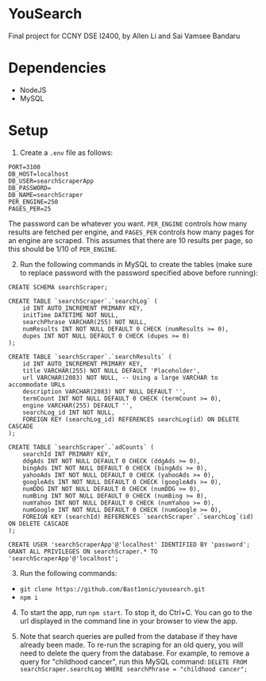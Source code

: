 # YouSearch
Final project for CCNY DSE I2400, by Allen Li and Sai Vamsee Bandaru

# Dependencies
* NodeJS
* MySQL

# Setup
1. Create a `.env` file as follows:
```
PORT=3100
DB_HOST=localhost
DB_USER=searchScraperApp
DB_PASSWORD=
DB_NAME=searchScraper
PER_ENGINE=250
PAGES_PER=25
```
The password can be whatever you want. `PER_ENGINE` controls how many results are fetched per engine, and `PAGES_PER` controls how many pages for an engine are scraped. This assumes that there are 10 results per page, so this should be 1/10 of `PER_ENGINE`.

2. Run the following commands in MySQL to create the tables (make sure to replace password with the password specified above before running):
```
CREATE SCHEMA searchScraper;

CREATE TABLE `searchScraper`.`searchLog` (
    id INT AUTO_INCREMENT PRIMARY KEY,
    initTime DATETIME NOT NULL,
    searchPhrase VARCHAR(255) NOT NULL,
    numResults INT NOT NULL DEFAULT 0 CHECK (numResults >= 0),
    dupes INT NOT NULL DEFAULT 0 CHECK (dupes >= 0)
);

CREATE TABLE `searchScraper`.`searchResults` (
    id INT AUTO_INCREMENT PRIMARY KEY,
    title VARCHAR(255) NOT NULL DEFAULT 'Placeholder',
    url VARCHAR(2083) NOT NULL, -- Using a large VARCHAR to accommodate URLs
    description VARCHAR(2083) NOT NULL DEFAULT '',
    termCount INT NOT NULL DEFAULT 0 CHECK (termCount >= 0),
    engine VARCHAR(255) DEFAULT '',
    searchLog_id INT NOT NULL,
    FOREIGN KEY (searchLog_id) REFERENCES searchLog(id) ON DELETE CASCADE
);

CREATE TABLE `searchScraper`.`adCounts` (
    searchId INT PRIMARY KEY,
    ddgAds INT NOT NULL DEFAULT 0 CHECK (ddgAds >= 0),
    bingAds INT NOT NULL DEFAULT 0 CHECK (bingAds >= 0),
    yahooAds INT NOT NULL DEFAULT 0 CHECK (yahooAds >= 0),
    googleAds INT NOT NULL DEFAULT 0 CHECK (googleAds >= 0),
    numDDG INT NOT NULL DEFAULT 0 CHECK (numDDG >= 0),
    numBing INT NOT NULL DEFAULT 0 CHECK (numBing >= 0),
    numYahoo INT NOT NULL DEFAULT 0 CHECK (numYahoo >= 0),
    numGoogle INT NOT NULL DEFAULT 0 CHECK (numGoogle >= 0),
    FOREIGN KEY (searchId) REFERENCES `searchScraper`.`searchLog`(id) ON DELETE CASCADE
);

CREATE USER 'searchScraperApp'@'localhost' IDENTIFIED BY 'password';
GRANT ALL PRIVILEGES ON searchScraper.* TO 'searchScraperApp'@'localhost';
```

3. Run the following commands:
* `git clone https://github.com/Bast1onic/yousearch.git`
* `npm i`

4. To start the app, run `npm start`. To stop it, do Ctrl+C. You can go to the url displayed in the command line in your browser to view the app.

5. Note that search queries are pulled from the database if they have already been made. To re-run the scraping for an old query, you will need to delete the query from the database. For example, to remove a query for "childhood cancer", run this MySQL command: `DELETE FROM searchScraper.searchLog WHERE searchPhrase = "childhood cancer";`